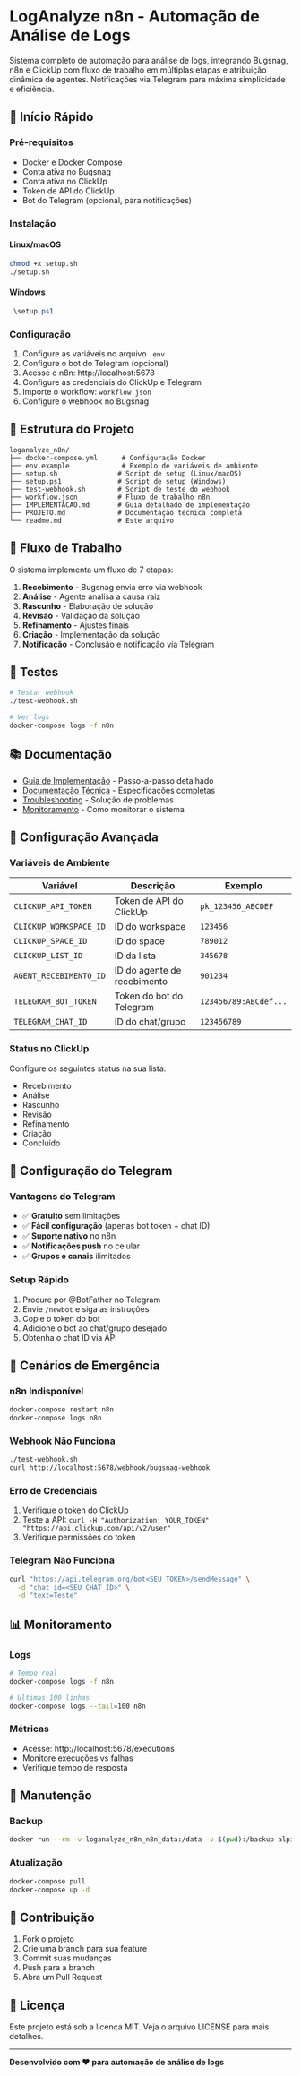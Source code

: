# LogAnalyze n8n - Automação de Análise de Logs

Sistema completo de automação para análise de logs, integrando Bugsnag, n8n e ClickUp com fluxo de trabalho em múltiplas etapas e atribuição dinâmica de agentes. Notificações via Telegram para máxima simplicidade e eficiência.

## 🚀 Início Rápido

### Pré-requisitos
- Docker e Docker Compose
- Conta ativa no Bugsnag
- Conta ativa no ClickUp
- Token de API do ClickUp
- Bot do Telegram (opcional, para notificações)

### Instalação

#### Linux/macOS
```bash
chmod +x setup.sh
./setup.sh
```

#### Windows
```powershell
.\setup.ps1
```

### Configuração
1. Configure as variáveis no arquivo `.env`
2. Configure o bot do Telegram (opcional)
3. Acesse o n8n: http://localhost:5678
4. Configure as credenciais do ClickUp e Telegram
5. Importe o workflow: `workflow.json`
6. Configure o webhook no Bugsnag

## 📁 Estrutura do Projeto

```
loganalyze_n8n/
├── docker-compose.yml      # Configuração Docker
├── env.example             # Exemplo de variáveis de ambiente
├── setup.sh               # Script de setup (Linux/macOS)
├── setup.ps1              # Script de setup (Windows)
├── test-webhook.sh        # Script de teste do webhook
├── workflow.json          # Fluxo de trabalho n8n
├── IMPLEMENTACAO.md       # Guia detalhado de implementação
├── PROJETO.md             # Documentação técnica completa
└── readme.md              # Este arquivo
```

## 🔄 Fluxo de Trabalho

O sistema implementa um fluxo de 7 etapas:

1. **Recebimento** - Bugsnag envia erro via webhook
2. **Análise** - Agente analisa a causa raiz
3. **Rascunho** - Elaboração de solução
4. **Revisão** - Validação da solução
5. **Refinamento** - Ajustes finais
6. **Criação** - Implementação da solução
7. **Notificação** - Conclusão e notificação via Telegram

## 🧪 Testes

```bash
# Testar webhook
./test-webhook.sh

# Ver logs
docker-compose logs -f n8n
```

## 📚 Documentação

- [Guia de Implementação](IMPLEMENTACAO.md) - Passo-a-passo detalhado
- [Documentação Técnica](PROJETO.md) - Especificações completas
- [Troubleshooting](IMPLEMENTACAO.md#troubleshooting) - Solução de problemas
- [Monitoramento](IMPLEMENTACAO.md#monitoramento) - Como monitorar o sistema

## 🔧 Configuração Avançada

### Variáveis de Ambiente

| Variável | Descrição | Exemplo |
|----------|-----------|---------|
| `CLICKUP_API_TOKEN` | Token de API do ClickUp | `pk_123456_ABCDEF` |
| `CLICKUP_WORKSPACE_ID` | ID do workspace | `123456` |
| `CLICKUP_SPACE_ID` | ID do space | `789012` |
| `CLICKUP_LIST_ID` | ID da lista | `345678` |
| `AGENT_RECEBIMENTO_ID` | ID do agente de recebimento | `901234` |
| `TELEGRAM_BOT_TOKEN` | Token do bot do Telegram | `123456789:ABCdef...` |
| `TELEGRAM_CHAT_ID` | ID do chat/grupo | `123456789` |

### Status no ClickUp

Configure os seguintes status na sua lista:
- Recebimento
- Análise
- Rascunho
- Revisão
- Refinamento
- Criação
- Concluído

## 💬 Configuração do Telegram

### Vantagens do Telegram
- ✅ **Gratuito** sem limitações
- ✅ **Fácil configuração** (apenas bot token + chat ID)
- ✅ **Suporte nativo** no n8n
- ✅ **Notificações push** no celular
- ✅ **Grupos e canais** ilimitados

### Setup Rápido
1. Procure por @BotFather no Telegram
2. Envie `/newbot` e siga as instruções
3. Copie o token do bot
4. Adicione o bot ao chat/grupo desejado
5. Obtenha o chat ID via API

## 🚨 Cenários de Emergência

### n8n Indisponível
```bash
docker-compose restart n8n
docker-compose logs n8n
```

### Webhook Não Funciona
```bash
./test-webhook.sh
curl http://localhost:5678/webhook/bugsnag-webhook
```

### Erro de Credenciais
1. Verifique o token do ClickUp
2. Teste a API: `curl -H "Authorization: YOUR_TOKEN" "https://api.clickup.com/api/v2/user"`
3. Verifique permissões do token

### Telegram Não Funciona
```bash
curl "https://api.telegram.org/bot<SEU_TOKEN>/sendMessage" \
  -d "chat_id=<SEU_CHAT_ID>" \
  -d "text=Teste"
```

## 📊 Monitoramento

### Logs
```bash
# Tempo real
docker-compose logs -f n8n

# Últimas 100 linhas
docker-compose logs --tail=100 n8n
```

### Métricas
- Acesse: http://localhost:5678/executions
- Monitore execuções vs falhas
- Verifique tempo de resposta

## 🔄 Manutenção

### Backup
```bash
docker run --rm -v loganalyze_n8n_n8n_data:/data -v $(pwd):/backup alpine tar czf /backup/n8n-backup-$(date +%Y%m%d).tar.gz -C /data .
```

### Atualização
```bash
docker-compose pull
docker-compose up -d
```

## 🤝 Contribuição

1. Fork o projeto
2. Crie uma branch para sua feature
3. Commit suas mudanças
4. Push para a branch
5. Abra um Pull Request

## 📄 Licença

Este projeto está sob a licença MIT. Veja o arquivo LICENSE para mais detalhes.

---

**Desenvolvido com ❤️ para automação de análise de logs** 